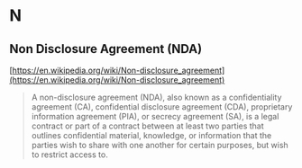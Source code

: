 # N

## Non Disclosure Agreement (NDA)

[https://en.wikipedia.org/wiki/Non-disclosure_agreement](https://en.wikipedia.org/wiki/Non-disclosure_agreement)

> A non-disclosure agreement (NDA), also known as a confidentiality agreement (CA), confidential disclosure agreement (CDA), proprietary information agreement (PIA), or secrecy agreement (SA), is a legal contract or part of a contract between at least two parties that outlines confidential material, knowledge, or information that the parties wish to share with one another for certain purposes, but wish to restrict access to.
